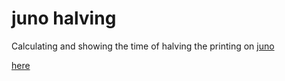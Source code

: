 #  juno halving

Calculating and showing the time of halving the printing on [juno](https://www.junonetwork.io/)

[here](https://malgamoe.github.io/juno-halving/)
